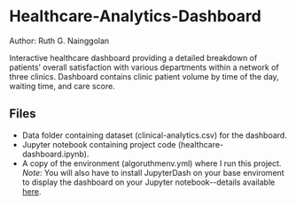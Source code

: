 # Healthcare-Analytics-Dashboard

Author: Ruth G. Nainggolan

Interactive healthcare dashboard providing a detailed breakdown of patients’ overall satisfaction with various departments within a network of three clinics. Dashboard contains clinic patient volume by time of the day, waiting time, and care score.

Files
-----

* Data folder containing dataset (clinical-analytics.csv) for the dashboard.
* Jupyter notebook containing project code (healthcare-dashboard.ipynb).
* A copy of the environment (algoruthmenv.yml) where I run this project. *Note*: You will also have to install JupyterDash on your base enviroment to display the dashboard on your Jupyter notebook--details available [here](https://medium.com/plotly/introducing-jupyterdash-811f1f57c02e).
